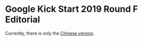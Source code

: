 # Google Kick Start 2019 Round F Editorial

Currently, there is only the [Chinese version](/editorial/kick-start/2019F/).

<Utterances />
